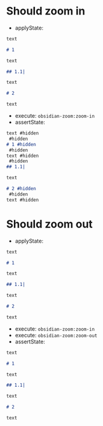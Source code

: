 # Should zoom in

- applyState:

```md
text

# 1

text

## 1.1|

text

# 2

text
```

- execute: `obsidian-zoom:zoom-in`
- assertState:

```md
text #hidden
 #hidden
# 1 #hidden
 #hidden
text #hidden
 #hidden
## 1.1|

text

# 2 #hidden
 #hidden
text #hidden
```

# Should zoom out

- applyState:

```md
text

# 1

text

## 1.1|

text

# 2

text
```

- execute: `obsidian-zoom:zoom-in`
- execute: `obsidian-zoom:zoom-out`
- assertState:

```md
text

# 1

text

## 1.1|

text

# 2

text
```
